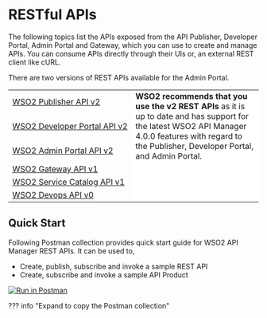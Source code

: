 # RESTful APIs

The following topics list the APIs exposed from the API Publisher, Developer Portal, Admin Portal and Gateway, which you can use to create and manage APIs. You can consume APIs directly through their UIs or, an external REST client like cURL.

There are two versions of REST APIs available for the Admin Portal.
<br>
<table>
  <tr>
    <td nowrap="true"><a href="{{base_path}}/reference/product-apis/publisher-apis/publisher-v2/publisher-v2/">WSO2 Publisher API v2</a></td>
    <td rowspan="3" style="vertical-align: middle;background-color: white"><b>WSO2 recommends that you use the v2 REST APIs</b> as it is up to date and has support for the latest WSO2 API Manager 4.0.0 features with regard to the Publisher, Developer Portal, and Admin Portal.
    </td>
  </tr>
  <tr>
    <td nowrap="true"><a href="{{base_path}}/reference/product-apis/devportal-apis/devportal-v2/devportal-v2/">WSO2 Developer Portal API v2</a></td>
  </tr>
   <tr>
    <td nowrap="true"><a href="{{base_path}}/reference/product-apis/admin-apis/admin-v2/admin-v2/">WSO2 Admin Portal API v2</a></td>
  </tr>
  <tr>
    <td nowrap="true"><a href="{{base_path}}/reference/product-apis/gateway-apis/gateway-v1/gateway-v1/">WSO2 Gateway API v1</a></td>
    <td rowspan="3" style="vertical-align: middle;background-color: white"></td>
  </tr>
  <tr>
    <td nowrap="true"><a href="{{base_path}}/reference/product-apis/service-catalog-apis/service-catalog-v1/service-catalog-v1/">WSO2 Service Catalog API v1</a></td>
  </tr>
  <tr>
    <td nowrap="true"><a href="{{base_path}}/reference/product-apis/devops-apis/devops-v0/devops-v0/">WSO2 Devops API v0</a></td>
  </tr>
</table>

## Quick Start

Following Postman collection provides quick start guide for WSO2 API Manager REST APIs. It can be used to,
 
 * Create, publish, subscribe and invoke a sample REST API
 * Create, subscribe and invoke a sample API Product 

[![Run in Postman](https://run.pstmn.io/button.svg)](https://app.getpostman.com/run-collection/4237ff03add745fab13a)

??? info "Expand to copy the Postman collection"
    <script src="https://gist.github.com/chamilaadhi/7d37fd33bc6b152af02ab40c02056ba0.js"></script>


